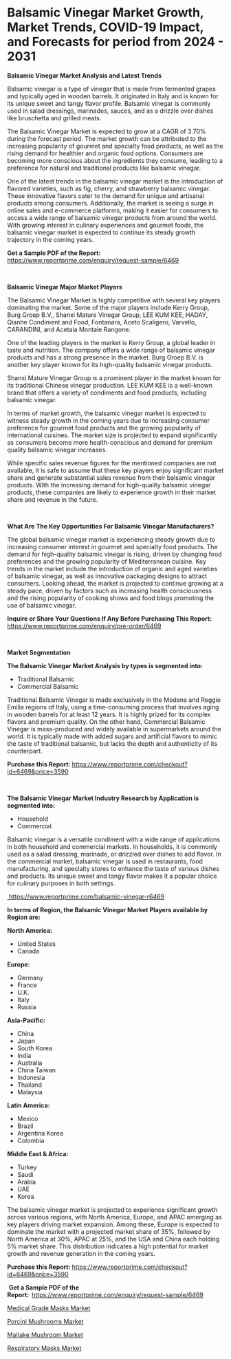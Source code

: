 <p><h1>Balsamic Vinegar Market Growth, Market Trends, COVID-19 Impact, and Forecasts for period from 2024 - 2031</h1></p><p><strong>Balsamic Vinegar Market Analysis and Latest Trends</strong></p>
<p><p>Balsamic vinegar is a type of vinegar that is made from fermented grapes and typically aged in wooden barrels. It originated in Italy and is known for its unique sweet and tangy flavor profile. Balsamic vinegar is commonly used in salad dressings, marinades, sauces, and as a drizzle over dishes like bruschetta and grilled meats.</p><p>The Balsamic Vinegar Market is expected to grow at a CAGR of 3.70% during the forecast period. The market growth can be attributed to the increasing popularity of gourmet and specialty food products, as well as the rising demand for healthier and organic food options. Consumers are becoming more conscious about the ingredients they consume, leading to a preference for natural and traditional products like balsamic vinegar.</p><p>One of the latest trends in the balsamic vinegar market is the introduction of flavored varieties, such as fig, cherry, and strawberry balsamic vinegar. These innovative flavors cater to the demand for unique and artisanal products among consumers. Additionally, the market is seeing a surge in online sales and e-commerce platforms, making it easier for consumers to access a wide range of balsamic vinegar products from around the world. With growing interest in culinary experiences and gourmet foods, the balsamic vinegar market is expected to continue its steady growth trajectory in the coming years.</p></p>
<p><strong>Get a Sample PDF of the Report:&nbsp;</strong> <a href="https://www.reportprime.com/enquiry/request-sample/6469">https://www.reportprime.com/enquiry/request-sample/6469</a></p>
<p>&nbsp;</p>
<p><strong>Balsamic Vinegar Major Market Players</strong></p>
<p><p>The Balsamic Vinegar Market is highly competitive with several key players dominating the market. Some of the major players include Kerry Group, Burg Groep B.V., Shanxi Mature Vinegar Group, LEE KUM KEE, HADAY, Qianhe Condiment and Food, Fontanara, Aceto Scaligero, Varvello, CARANDINI, and Acetaia Montale Rangone.</p><p>One of the leading players in the market is Kerry Group, a global leader in taste and nutrition. The company offers a wide range of balsamic vinegar products and has a strong presence in the market. Burg Groep B.V. is another key player known for its high-quality balsamic vinegar products.</p><p>Shanxi Mature Vinegar Group is a prominent player in the market known for its traditional Chinese vinegar production. LEE KUM KEE is a well-known brand that offers a variety of condiments and food products, including balsamic vinegar.</p><p>In terms of market growth, the balsamic vinegar market is expected to witness steady growth in the coming years due to increasing consumer preference for gourmet food products and the growing popularity of international cuisines. The market size is projected to expand significantly as consumers become more health-conscious and demand for premium quality balsamic vinegar increases.</p><p>While specific sales revenue figures for the mentioned companies are not available, it is safe to assume that these key players enjoy significant market share and generate substantial sales revenue from their balsamic vinegar products. With the increasing demand for high-quality balsamic vinegar products, these companies are likely to experience growth in their market share and revenue in the future.</p></p>
<p>&nbsp;</p>
<p><strong>What Are The Key Opportunities For Balsamic Vinegar Manufacturers?</strong></p>
<p><p>The global balsamic vinegar market is experiencing steady growth due to increasing consumer interest in gourmet and specialty food products. The demand for high-quality balsamic vinegar is rising, driven by changing food preferences and the growing popularity of Mediterranean cuisine. Key trends in the market include the introduction of organic and aged varieties of balsamic vinegar, as well as innovative packaging designs to attract consumers. Looking ahead, the market is projected to continue growing at a steady pace, driven by factors such as increasing health consciousness and the rising popularity of cooking shows and food blogs promoting the use of balsamic vinegar.</p></p>
<p><strong>Inquire or Share Your Questions If Any Before Purchasing This Report:</strong> <a href="https://www.reportprime.com/enquiry/pre-order/6469">https://www.reportprime.com/enquiry/pre-order/6469</a></p>
<p>&nbsp;</p>
<p><strong>Market Segmentation</strong></p>
<p><strong>The Balsamic Vinegar Market Analysis by types is segmented into:</strong></p>
<p><ul><li>Traditional Balsamic</li><li>Commercial Balsamic</li></ul></p>
<p><p>Traditional Balsamic Vinegar is made exclusively in the Modena and Reggio Emilia regions of Italy, using a time-consuming process that involves aging in wooden barrels for at least 12 years. It is highly prized for its complex flavors and premium quality. On the other hand, Commercial Balsamic Vinegar is mass-produced and widely available in supermarkets around the world. It is typically made with added sugars and artificial flavors to mimic the taste of traditional balsamic, but lacks the depth and authenticity of its counterpart.</p></p>
<p><strong>Purchase this Report:&nbsp;</strong><a href="https://www.reportprime.com/checkout?id=6469&price=3590">https://www.reportprime.com/checkout?id=6469&price=3590</a></p>
<p>&nbsp;</p>
<p><strong>The Balsamic Vinegar Market Industry Research by Application is segmented into:</strong></p>
<p><ul><li>Household</li><li>Commercial</li></ul></p>
<p><p>Balsamic vinegar is a versatile condiment with a wide range of applications in both household and commercial markets. In households, it is commonly used as a salad dressing, marinade, or drizzled over dishes to add flavor. In the commercial market, balsamic vinegar is used in restaurants, food manufacturing, and specialty stores to enhance the taste of various dishes and products. Its unique sweet and tangy flavor makes it a popular choice for culinary purposes in both settings.</p></p>
<p><a href="https://www.reportprime.com/balsamic-vinegar-r6469">&nbsp;https://www.reportprime.com/balsamic-vinegar-r6469</a></p>
<p><strong>In terms of Region, the Balsamic Vinegar Market Players available by Region are:</strong></p>
<p>
    <p> <strong> North America: </strong>
        <ul>
            <li>United States</li>
            <li>Canada</li>
        </ul>
        </p> 
    <p> <strong> Europe: </strong>
        <ul>
            <li>Germany</li>
            <li>France</li>
            <li>U.K.</li>
            <li>Italy</li>
            <li>Russia</li>
        </ul>
        </p> 
    <p> <strong> Asia-Pacific: </strong>
        <ul>
            <li>China</li>
            <li>Japan</li>
            <li>South Korea</li>
            <li>India</li>
            <li>Australia</li>
            <li>China Taiwan</li>
            <li>Indonesia</li>
            <li>Thailand</li>
            <li>Malaysia</li>
        </ul>
        </p> 
    <p> <strong> Latin America: </strong>
        <ul>
            <li>Mexico</li>
            <li>Brazil</li>
            <li>Argentina Korea</li>
            <li>Colombia</li>
        </ul>
        </p> 
    <p> <strong> Middle East & Africa: </strong>
        <ul>
            <li>Turkey</li>
            <li>Saudi</li>
            <li>Arabia</li>
            <li>UAE</li>
            <li>Korea</li>
        </ul>
    </p>
    </p>
<p><p>The balsamic vinegar market is projected to experience significant growth across various regions, with North America, Europe, and APAC emerging as key players driving market expansion. Among these, Europe is expected to dominate the market with a projected market share of 35%, followed by North America at 30%, APAC at 25%, and the USA and China each holding 5% market share. This distribution indicates a high potential for market growth and revenue generation in the coming years.</p></p>
<p><strong>Purchase this Report: </strong><a href="https://www.reportprime.com/checkout?id=6469&price=3590">https://www.reportprime.com/checkout?id=6469&price=3590</a></p>
<p>&nbsp;<strong>Get a Sample PDF of the Report:&nbsp;&nbsp;</strong><a href="https://www.reportprime.com/enquiry/request-sample/6469">https://www.reportprime.com/enquiry/request-sample/6469</a></p>
<p><strong></strong></p>
<p><p><a href="https://issuu.com/reportprime-2/docs/medical-grade-masks-market-size-2030.pptx">Medical Grade Masks Market</a></p><p><a href="https://github.com/susanjprice2023/Market-Research-Report-List-2/blob/main/porcini-mushrooms-market.md">Porcini Mushrooms Market</a></p><p><a href="https://github.com/dmmanir420/Market-Research-Report-List-1/blob/main/maitake-mushroom-market.md">Maitake Mushroom Market</a></p><p><a href="https://issuu.com/reportprime-2/docs/respiratory-masks-market-size-2030.pptx">Respiratory Masks Market</a></p></p>